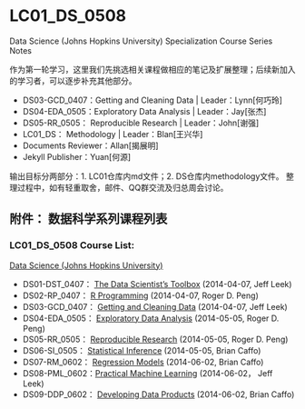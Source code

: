 LC01_DS_0508
============

Data Science (Johns Hopkins University) Specialization Course Series Notes

作为第一轮学习，这里我们先挑选相关课程做相应的笔记及扩展整理；后续新加入的学习者，可以逐步补充其他部分。

- DS03-GCD_0407：Getting and Cleaning Data | Leader：Lynn[何巧玲]
- DS04-EDA_0505：Exploratory Data Analysis | Leader：Jay[张杰]
- DS05-RR_0505： Reproducible Research     | Leader：John[谢强]
- LC01_DS： Methodology | Leader：Blan[王兴华]
- Documents Reviewer：Allan[揭展明]
- Jekyll Publisher：Yuan[何源]

输出目标分两部分：1. LC01仓库内md文件；2. DS仓库内methodology文件。
整理过程中，如有轻重取舍，邮件、QQ群交流及归总周会讨论。

## 附件： 数据科学系列课程列表
### LC01_DS_0508 Course List:

[Data Science (Johns Hopkins University)](https://www.coursera.org/specialization/jhudatascience/1/overview)

- DS01-DST_0407： [The Data Scientist’s Toolbox](https://www.coursera.org/course/datascitoolbox) (2014-04-07, Jeff Leek)
- DS02-RP_0407： [R Programming](https://www.coursera.org/course/rprog) (2014-04-07, Roger D. Peng)
- DS03-GCD_0407： [Getting and Cleaning Data](https://www.coursera.org/course/getdata) (2014-04-07, Jeff Leek)
- DS04-EDA_0505： [Exploratory Data Analysis](https://www.coursera.org/course/exdata) (2014-05-05, Roger D. Peng)
- DS05-RR_0505： [Reproducible Research](https://www.coursera.org/course/repdata) (2014-05-05, Roger D. Peng)
- DS06-SI_0505： [Statistical Inference](https://www.coursera.org/course/statinference) (2014-05-05, Brian Caffo)
- DS07-RM_0602： [Regression Models](https://www.coursera.org/course/regmods) (2014-06-02, Brian Caffo)
- DS08-PML_0602：[Practical Machine Learning](https://www.coursera.org/course/predmachlearn) (2014-06-02， Jeff Leek)
- DS09-DDP_0602： [Developing Data Products](Https://www.coursera.org/course/devdataprod) (2014-06-02, Brian Caffo)



